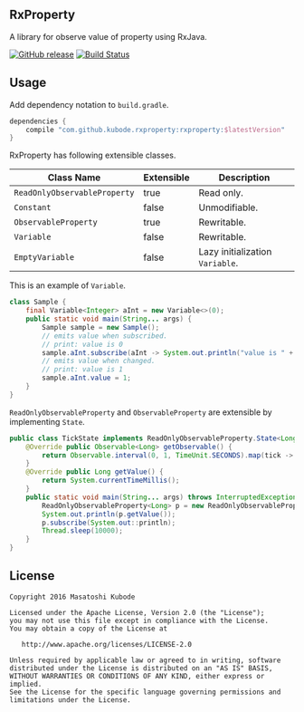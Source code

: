 RxProperty
---

A library for observe value of property using RxJava.

[![GitHub release](https://img.shields.io/github/release/kubode/RxProperty.svg?maxAge=2592000)]()
[![Build Status](https://travis-ci.org/kubode/RxProperty.svg?branch=master)](https://travis-ci.org/kubode/RxProperty)


Usage
---

Add dependency notation to `build.gradle`.

```gradle
dependencies {
    compile "com.github.kubode.rxproperty:rxproperty:$latestVersion"
}
```

RxProperty has following extensible classes.

| Class Name | Extensible | Description |
| --- | --- | --- |
| `ReadOnlyObservableProperty` | true | Read only. |
| `Constant` | false | Unmodifiable. |
| `ObservableProperty` | true | Rewritable. |
| `Variable` | false | Rewritable. |
| `EmptyVariable` | false | Lazy initialization `Variable`. |

This is an example of `Variable`.

```java
class Sample {
    final Variable<Integer> aInt = new Variable<>(0);
    public static void main(String... args) {
        Sample sample = new Sample();
        // emits value when subscribed.
        // print: value is 0
        sample.aInt.subscribe(aInt -> System.out.println("value is " + aInt));
        // emits value when changed.
        // print: value is 1
        sample.aInt.value = 1;
    }
}
```

`ReadOnlyObservableProperty` and `ObservableProperty` are extensible by implementing `State`.

```java
public class TickState implements ReadOnlyObservableProperty.State<Long> {
    @Override public Observable<Long> getObservable() {
        return Observable.interval(0, 1, TimeUnit.SECONDS).map(tick -> getValue());
    }
    @Override public Long getValue() {
        return System.currentTimeMillis();
    }
    public static void main(String... args) throws InterruptedException {
        ReadOnlyObservableProperty<Long> p = new ReadOnlyObservableProperty<>(new TickState());
        System.out.println(p.getValue());
        p.subscribe(System.out::println);
        Thread.sleep(10000);
    }
}
```


License
---

```
Copyright 2016 Masatoshi Kubode

Licensed under the Apache License, Version 2.0 (the "License");
you may not use this file except in compliance with the License.
You may obtain a copy of the License at

   http://www.apache.org/licenses/LICENSE-2.0

Unless required by applicable law or agreed to in writing, software
distributed under the License is distributed on an "AS IS" BASIS,
WITHOUT WARRANTIES OR CONDITIONS OF ANY KIND, either express or implied.
See the License for the specific language governing permissions and
limitations under the License.
```

